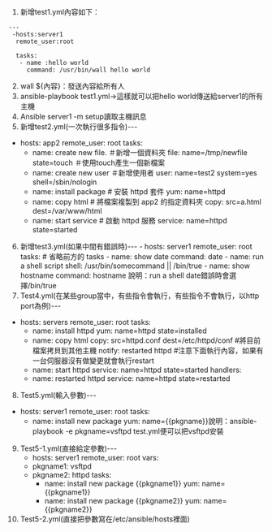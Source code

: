 1. 新增test1.yml內容如下：
```
--- 
 -hosts:server1
  remote_user:root
  
  tasks:
   - name :hello world
     command: /usr/bin/wall hello world
```
2. wall ${內容}：發送內容給所有人
3. ansible-playbook test1.yml->這樣就可以把hello world傳送給server1的所有主機
4. Ansible server1 -m setup讀取主機訊息
5. 新增test2.yml(一次執行很多指令)---
- hosts: app2
  remote_user: root
  tasks:
    - name: create new file.   ＃新增一個資料夾
      file: name=/tmp/newfile state=touch ＃使用touch產生一個新檔案
    - name: create new user  ＃新增使用者
      user: name=test2 system=yes shell=/sbin/nologin
    - name: install package # 安裝 httpd 套件
      yum: name=httpd
    - name: copy html # 將檔案複製到 app2 的指定資料夾
      copy: src=a.html dest=/var/www/html
    - name: start service # 啟動 httpd 服務
      service: name=httpd state=started
6. 新增test3.yml(如果中間有錯誤時)---
       - hosts: server1
  	remote_user: root
  	tasks:
    	# 省略前方的 tasks
    	- name: show date
      	command: date
    	- name: run a shell script
      	shell: /usr/bin/somecommand || /bin/true
    	- name: show hostname
      	command: hostname
說明：run a shell date錯誤時會選擇/bin/true
7. Test4.yml(在某些group當中，有些指令會執行，有些指令不會執行，以http port為例)---
- hosts: servers
  remote_user: root
  tasks:
    - name: install httpd
      yum:  name=httpd state=installed
    - name: copy html
      copy: src=httpd.conf dest=/etc/httpd/conf #將目前檔案拷貝到其他主機
      notify: restarted httpd #注意下面執行內容，如果有一台伺服器沒有做變更就會執行restart
    - name: start httpd
      service: name=httpd state=started
  handlers:
     - name: restarted httpd
       service: name=httpd state=restarted
8. Test5.yml(輸入參數)---
- hosts: server1
  remote_user: root
  tasks:
    - name: install new package
      yum: name={{pkgname}}說明：ansible-playbook -e pkgname=vsftpd test.yml便可以把vsftpd安裝
9. Test5-1.yml(直接給定參數)---
	- hosts: server1
  	remote_user: root
 	 vars:
  	 - pkgname1: vsftpd
   	- pkgname2: httpd
  	tasks:
    	- name: install new package {{pkgname1}}
      	yum: name={{pkgname1}}
    	- name: install new package {{pkgname2}}
      	yum: name={{pkgname2}}
10. Test5-2.yml(直接把參數寫在/etc/ansible/hosts裡面)